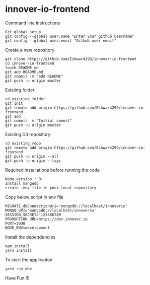 # innover-io-frontend

Command line instructions
```
Git global setup
git config --global user.name "Enter your github username"
git config --global user.email "Github user email"
```

Create a new repository
```
git clone https://github.com/Eshwar4299/innover-io-frontend
cd innover-io-frontend
touch README.md
git add README.md
git commit -m "add README"
git push -u origin master
```

Existing folder
```
cd existing_folder
git init
git remote add origin https://github.com/Eshwar4299/innover-io-frontend
git add .
git commit -m "Initial commit"
git push -u origin master
```

Existing Git repository
```
cd existing_repo
git remote add origin https://github.com/Eshwar4299/innover-io-frontend
git push -u origin --all
git push -u origin --tags
```
Required installations before running the code
```
Node version : 8+
Install mangodb
create .env file in your local repository
```
Copy below script in env file
```
MIGRATE_dbConnectionUri='mongodb://localhost/innoverio'
MONGO_URI='mongodb://localhost/innoverio'
SESSION_SECRET='123456789'
PRODUCTION_URL=https://dev.innover.io
PORT=3000
NODE_ENV=development
```
Install the dependencies
```
npm install
yarn install
```

To start the application
```
yarn run dev
```

Have Fun !!!

